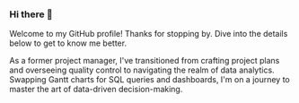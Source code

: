### Hi there 👋
Welcome to my GitHub profile! Thanks for stopping by. Dive into the details below to get to know me better.

As a former project manager, I've transitioned from crafting project plans and overseeing quality control to navigating the realm of data analytics. Swapping Gantt charts for SQL queries and dashboards, I'm on a journey to master the art of data-driven decision-making.
<!--
**MantasLazarevicius/mantaslazarevicius** is a ✨ _special_ ✨ repository because its `README.md` (this file) appears on your GitHub profile.

Here are some ideas to get you started:

- 🔭 I’m currently working on ...
- 🌱 I’m currently learning ...
- 👯 I’m looking to collaborate on ...
- 🤔 I’m looking for help with ...
- 💬 Ask me about ...
- 📫 How to reach me: ...
- 😄 Pronouns: ...
- ⚡ Fun fact: ...
-->
